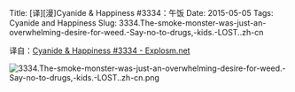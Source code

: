 Title: [译][漫]Cyanide & Happiness #3334：午饭
Date: 2015-05-05
Tags: Cyanide and Happiness
Slug: 3334.The-smoke-monster-was-just-an-overwhelming-desire-for-weed.-Say-no-to-drugs,-kids.-LOST..zh-cn

译自：[Cyanide & Happiness #3334 - Explosm.net](http://explosm.net/comics/3334/)


![3334.The-smoke-monster-was-just-an-overwhelming-desire-for-weed.-Say-no-to-drugs,-kids.-LOST..zh-cn.png](/static/images/comics/3334.The-smoke-monster-was-just-an-overwhelming-desire-for-weed.-Say-no-to-drugs,-kids.-LOST..zh-cn.png)
